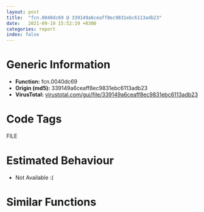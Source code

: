 ```yaml
---
layout: post
title:  "fcn.0040dc69 @ 339149a6ceaff8ec9831ebc6113adb23"
date:   2021-09-10 15:52:19 +0300
categories: report
index: false
---
```


# Generic Information
- **Function:** fcn.0040dc69
- **Origin (md5):** 339149a6ceaff8ec9831ebc6113adb23
- **VirusTotal:** [virustotal.com/gui/file/339149a6ceaff8ec9831ebc6113adb23][virustotal_ref]

# Code Tags
<span class="tag" id="FILE">FILE</span>


# Estimated Behaviour
<ul><li class="bhv-desc" id="na">Not Available :(</li></ul>

# Similar Functions
<script type="text/javascript" src="https://www.gstatic.com/charts/loader.js"></script>
<script type="text/javascript">

    google.charts.load('current', {'packages':['corechart']});
    google.charts.setOnLoadCallback(drawChart);

    function drawChart() {
    var data = new google.visualization.DataTable();
        data.addColumn('number', 'X');
        data.addColumn('number', 'Y');
        data.addColumn({type: 'string', role: 'tooltip', 'p': {'html': true}});
        data.addColumn({'type': 'string', 'role': 'style'});
        
        data.addRows([
    [465.2318420410156, 13.345667839050293, '<b><a href="/report/fcn.0040dc69@339149a6ceaff8ec9831ebc6113adb23">fcn.0040dc69</a><br>@339149a6ceaff8ec9831ebc6113adb23</b><br>', 'point { fill-color: #e0440e; }'],
[373.8910827636719, 144.74070739746094, '<b><a href="/report/fcn.004069da@ea6f23b2cb496f8773ec04df5c0f8d87">fcn.004069da</a><br>@ea6f23b2cb496f8773ec04df5c0f8d87</b><br>', 'null'],
[574.179931640625, 131.1684112548828, '<b><a href="/report/fcn.00404a9b@48311276b3cd8adebcd777f7aad326b2">fcn.00404a9b</a><br>@48311276b3cd8adebcd777f7aad326b2</b><br>', 'null'],
[-104.41706848144531, 31.434595108032227, '<b><a href="/report/fcn.00402f34@70e9569a63e2c5481707e2ba7c663021">fcn.00402f34</a><br>@70e9569a63e2c5481707e2ba7c663021</b><br>', 'null'],
[-168.0524444580078, 199.55726623535156, '<b><a href="/report/fcn.004151ce@d59f9c4f445b9f980173dec064f55091">fcn.004151ce</a><br>@d59f9c4f445b9f980173dec064f55091</b><br>', 'null'],
[6.732086181640625, 172.08798217773438, '<b><a href="/report/fcn.00566cc8@9c2b894b84f59672d8be2e984066f76f">fcn.00566cc8</a><br>@9c2b894b84f59672d8be2e984066f76f</b><br>', 'null'],
[66.80322265625, 3.2270874977111816, '<b><a href="/report/fcn.00416951@64e5091c15839d4b2093890f73869f28">fcn.00416951</a><br>@64e5091c15839d4b2093890f73869f28</b><br>', 'null'],
[-213.6038818359375, -108.42791748046875, '<b><a href="/report/fcn.004202f2@d32515577b2cd57bf3dd6c5e3c37e219">fcn.004202f2</a><br>@d32515577b2cd57bf3dd6c5e3c37e219</b><br>', 'null'],
[-38.14373779296875, -138.63246154785156, '<b><a href="/report/fcn.0043e980@8d996434378dbdbb47e86342be5446c7">fcn.0043e980</a><br>@8d996434378dbdbb47e86342be5446c7</b><br>', 'null'],
[-278.805908203125, 58.832942962646484, '<b><a href="/report/fcn.0043e980@c2f40b3bc10e39d3d975422ee4d09bab">fcn.0043e980</a><br>@c2f40b3bc10e39d3d975422ee4d09bab</b><br>', 'null'],
[479.5127868652344, 261.93389892578125, '<b><a href="/report/fcn.00419c03@5f763449465a14d1cdb5ea67e2f984d0">fcn.00419c03</a><br>@5f763449465a14d1cdb5ea67e2f984d0</b><br>', 'null'],

        ]);

    var options = {
        title: 'Similarity Plot',
        legend: 'none',
        colors: ['#dedbd9', '#e6693e', '#ec8f6e', '#f3b49f', '#f6c7b6'],
        tooltip: {isHtml: true, trigger: 'both'},
        explorer: {
        actions: ["dragToZoom", "rightClickToReset"],
        },
        chartArea: {
        width: '80%',
        height: '80%'
        },
        width: '100%',
        height: '100%'
    };

    var chart = new google.visualization.ScatterChart(document.getElementById('chart_div'));

    chart.draw(data, options);
    }
    
</script>


<div id="chart_div" style="width: 100%px; height: 100%;"></div>

# Disassembled Code
{% highlight nasm %}

mov edi, edi
push ebp
mov ebp, esp
sub esp, 0xc
cmp dword[ebp+8], 2
push esi
je 0x40d9a6
cmp dword[ebp+8], 1
je 0x40d9a6
call fcn.0040ceda
push 0x16
pop esi
mov dword[eax], esi
call fcn.0040cc81
mov eax, esi
jmp 0x40da9a
push ebx
push edi
call fcn.004125e9
push 0x104
mov esi, 0x426c10
xor edi, edi
push esi
push edi
call dword[sym.imp.KERNEL32.dll_GetModuleFileNameA]
mov ebx, dword[0x426d58]
mov dword[0x426d60], esi
test ebx, ebx
je 0x40d9d6
cmp byte[ebx], 0
jne 0x40d9d8
mov ebx, esi
lea eax, [ebp-0xc]
mov dword[ebp-4], edi
push eax
lea eax, [ebp-4]
mov dword[ebp-0xc], edi
push eax
push edi
push edi
push ebx
call fcn.0040da9f
push 1
push dword[ebp-0xc]
push dword[ebp-4]
call fcn.0040dc14
mov esi, eax
add esp, 0x20
test esi, esi
jne 0x40da10
call fcn.0040ceda
push 0xc
pop edi
mov dword[eax], edi
jmp 0x40da41
lea eax, [ebp-0xc]
push eax
lea eax, [ebp-4]
push eax
mov eax, dword[ebp-4]
lea eax, [esi+eax*4]
push eax
push esi
push ebx
call fcn.0040da9f
add esp, 0x14
cmp dword[ebp+8], 1
jne 0x40da45
mov eax, dword[ebp-4]
dec eax
mov dword[0x426d4c], eax
mov eax, esi
mov esi, edi
mov dword[0x426d50], eax
mov ebx, edi
jmp 0x40da8f
lea eax, [ebp-8]
mov dword[ebp-8], edi
push eax
push esi
call fcn.00412104
mov ebx, eax
pop ecx
pop ecx
test ebx, ebx
je 0x40da5f
mov eax, dword[ebp-8]
jmp 0x40da85
mov edx, dword[ebp-8]
mov ecx, edi
mov eax, edx
cmp dword[edx], edi
je 0x40da72
lea eax, [eax+4]
inc ecx
cmp dword[eax], edi
jne 0x40da6a
mov eax, edi
mov dword[0x426d4c], ecx
mov dword[ebp-8], eax
mov ebx, edi
mov dword[0x426d50], edx
push eax
call fcn.0040d3e5
pop ecx
mov dword[ebp-8], edi
push esi
call fcn.0040d3e5
pop ecx
pop edi
mov eax, ebx
pop ebx
pop esi
mov esp, ebp
pop ebp
ret
mov edi, edi
push ebp
mov ebp, esp
pop ebp
jmp 0x40d97b

{% endhighlight %}

[virustotal_ref]: https://www.virustotal.com/gui/file/339149a6ceaff8ec9831ebc6113adb23
